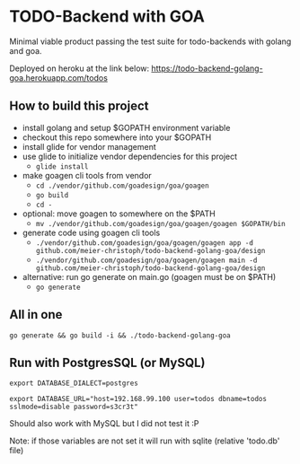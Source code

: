 # TODO-Backend with GOA

Minimal viable product passing the test suite for todo-backends with golang and goa.

Deployed on heroku at the link below:
https://todo-backend-golang-goa.herokuapp.com/todos

## How to build this project

- install golang and setup $GOPATH environment variable
- checkout this repo somewhere into your $GOPATH
- install glide for vendor management
- use glide to initialize vendor dependencies for this project
  - `glide install`
- make goagen cli tools from vendor
  - `cd ./vendor/github.com/goadesign/goa/goagen`
  - `go build`
  - `cd -`
- optional: move goagen to somewhere on the $PATH
  - `mv ./vendor/github.com/goadesign/goa/goagen/goagen $GOPATH/bin`
- generate code using goagen cli tools
  - `./vendor/github.com/goadesign/goa/goagen/goagen app -d github.com/meier-christoph/todo-backend-golang-goa/design`
  - `./vendor/github.com/goadesign/goa/goagen/goagen main -d github.com/meier-christoph/todo-backend-golang-goa/design`
- alternative: run go generate on main.go (goagen must be on $PATH) 
  - `go generate`

## All in one
`go generate && go build -i && ./todo-backend-golang-goa`

## Run with PostgresSQL (or MySQL)

`export DATABASE_DIALECT=postgres`

`export DATABASE_URL="host=192.168.99.100 user=todos dbname=todos sslmode=disable password=s3cr3t"`

Should also work with MySQL but I did not test it :P

Note: if those variables are not set it will run with sqlite (relative 'todo.db' file)
